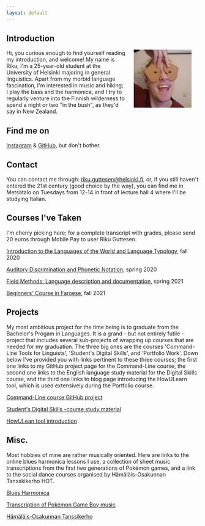 ```yaml
---
layout: default
---
```


## Introduction

<img src="assets/images/me.jpg" alt="Photo" hspace="20" width="30%" align="right"/> Hi, you curious enough to find yourself reading my introduction, and welcome! My name is Riku, I'm a 25-year-old student at the University of Helsinki majoring in general linguistics. Apart from my morbid language fascination, I'm interested in music and hiking; I play the bass and the harmonica, and I try to regularly venture into the Finnish wilderness to spend a night or two "in the bush", as they'd say in New Zealand.

## Find me on

[Instagram](https://www.instagram.com/rigutchin/) & [GitHub](https://github.com/rguttesen), but don't bother.

## Contact

You can contact me through: riku.guttesen@helsinki.fi, or, if you still haven't entered the 21st century (good choice by the way), you can find me in Metsätalo on Tuesdays from 12-14 in front of lecture hall 4 where I'll be studying Italian. 

## Courses I've Taken

I'm cherry picking here; for a complete transcript with grades, please send 20 euros through Mobile Pay to user Riku Guttesen.

[Introduction to the Languages of the World and Language Typology](https://studies.helsinki.fi/courses/cu/hy-CU-117878478-2021-08-01), fall 2020

[Auditory Discrimination and Phonetic Notation](https://studies.helsinki.fi/courses/cu/hy-CU-118225814-2017-08-01), spring 2020

[Field Methods: Language description and documentation](https://studies.helsinki.fi/opintotarjonta/cur/hy-opt-cur-2223-0cbb79a6-9368-45e9-8b15-9b1bda7cebce), spring 2021

[Beginners' Course in Faroese](https://studies.helsinki.fi/courses/cur/hy-opt-cur-2122-6eec6a54-d057-4b2e-8b16-5a3629791d2e), fall 2021

## Projects

My most ambitious project for the time being is to graduate from the Bachelor's Progam in Languages. It is a grand - but not entirely futile - project that includes several sub-projects of wrapping up courses that are needed for my graduation. The three big ones are the courses 'Command-Line Tools for Linguists', 'Student's Digital Skills', and 'Portfolio Work'. Down below I've provided you with links pertinent to these three courses; the first one links to my GitHub project page for the Command-Line course, the second one links to the English language study material for the Digital Skills course, and the third one links to blog page introducing the HowULearn tool, which is used extensively during the Portfolio course.

[Command-Line course GitHub project](https://github.com/rguttesen/cmdline-course)

[Student's Digital Skills -course study material](https://blogs.helsinki.fi/students-digital-skills/)

[HowULean tool introduction](https://blogs.helsinki.fi/howulearn/en/)

## Misc. 

Most hobbies of mine are rather musically oriented. Here are links to the online blues harmonica lessons I use, a collection of sheet music transcriptions from the first two generations of Pokémon games, and a link to the social dance courses organised by Hämäläis-Osakunnan Tansskikerho HOT.

[Blues Harmonica](https://www.bluesharmonica.com/home)

[Transcription of Pokémon Game Boy music](https://www.nayuki.io/page/transcription-of-pokemon-game-boy-music)

[Hämäläis-Osakunnan Tanssikerho](https://hamalais-osakunta.fi/toiminta/valiokunnat-ja-kerhot/kerhot/hamalais-osakunnan-tanssikerho)